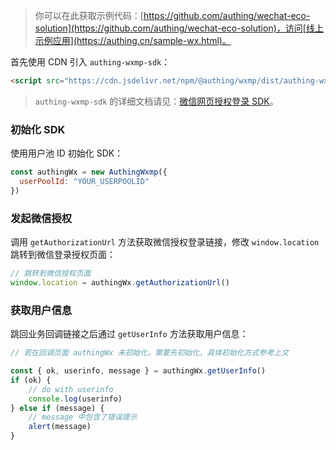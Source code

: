 <IntegrationDetailCard title="开始开发接入">

> 你可以在此获取示例代码：[https://github.com/authing/wechat-eco-solution](https://github.com/authing/wechat-eco-solution)，访问[线上示例应用](https://authing.cn/sample-wx.html)。

首先使用 CDN 引入 `authing-wxmp-sdk`：

```html
<script src="https://cdn.jsdelivr.net/npm/@authing/wxmp/dist/authing-wxmp-sdk.min.js"></script>
```

> `authing-wxmp-sdk` 的详细文档请见：[微信网页授权登录 SDK](/reference/sdk-for-wxmp.md)。

### 初始化 SDK

使用用户池 ID 初始化 SDK：

```javascript
const authingWx = new AuthingWxmp({
  userPoolId: "YOUR_USERPOOLID"
})
```

### 发起微信授权

调用 `getAuthorizationUrl` 方法获取微信授权登录链接，修改 `window.location` 跳转到微信登录授权页面：

```javascript
// 跳转到微信授权页面
window.location = authingWx.getAuthorizationUrl()
```

### 获取用户信息

跳回业务回调链接之后通过 `getUserInfo` 方法获取用户信息：

```javascript
// 若在回调页面 authingWx 未初始化，需要先初始化，具体初始化方式参考上文

const { ok, userinfo, message } = authingWx.getUserInfo()
if (ok) {
    // do with userinfo
    console.log(userinfo)
} else if (message) {
    // message 中包含了错误提示
    alert(message)
}
```

</IntegrationDetailCard>